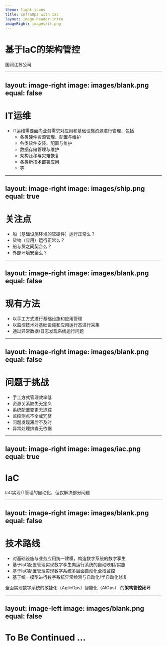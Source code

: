 ```yaml
---
theme: light-icons
title: InfraOps with IaC
layout: image-header-intro
imageRight: images/it.png
---
```


# 基于IaC的架构管控

国网江苏公司


---
layout: image-right
image: images/blank.png
equal: false
---


# IT运维

- IT运维需要面向业务需求对应用和基础设施资源进行管理，包括
  - 各类硬件资源管理、配置与维护
  - 各类软件安装、配置与维护
  - 数据存储管理与维护
  - 架构迁移与灾难恢复
  - 各类新技术部署应用
  - 等

---
layout: image-right
image: images/ship.png
equal: true
---

# 关注点

- 船（基础设施环境的软硬件）运行正常么？
- 货物（应用）运行正常么？
- 船与货之间契合么？
- 外部环境安全么？

---
layout: image-right
image: images/blank.png
equal: false
---

# 现有方法

- 以手工方式进行基础设施和应用管理
- 以监控技术对基础设施和应用运行态进行采集
- 通过异常数据/日志发现系统运行问题

---
layout: image-right
image: images/blank.png
equal: false
---

# 问题于挑战

- 手工方式管理效率低
- 资源关系缺失无定义
- 系统配置变更无追踪
- 监控测点不全或冗赘
- 问题发现滞后不及时
- 异常处理排查无依据

---
layout: image-right
image: images/iac.png
equal: true
---

# IaC

IaC实现IT管理的自动化，但仅解决部分问题

---
layout: image-right
image: images/blank.png
equal: false
---

# 技术路线

- 对基础设施与业务应用统一建模，构造数字系统的数字孪生
- 基于IaC配置管理实现数字孪生向运行系统的自动映射/实施
- 基于IaC配置管理实现数字系统多层面自动化全栈监控
- 基于统一模型进行数字系统异常检测与自动化/半自动化修复

全面实现数字系统的敏捷化（AgileOps）智能化（AIOps） 的<b>架构管控闭环</b>

---
layout: image-left
image: images/blank.png
equal: false
---

# To Be Continued ...